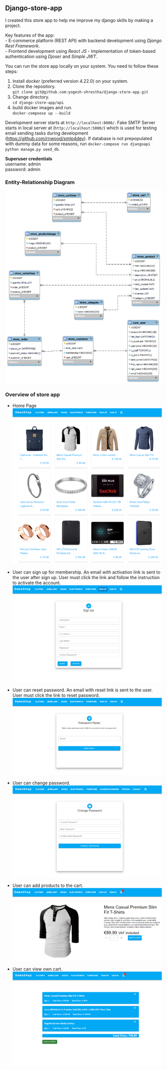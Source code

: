 ## Django-store-app
I created this store app to help me improve my django skills by making a project. 

Key features of the app: <br>
    - E-commerce platform (REST API) with backend development using <i>Django Rest Framework</i>.<br>
    - Frontend development using <em>React JS</em>
    - Implementation of token-based authentication using <em>Djoser</em> and <em>Simple JWT</em>. <br>

You can run the store app locally on your system. You need to follow these steps:

1. Install <em>docker</em> (preferred version 4.22.0) on your system. <br>
2. Clone the repository. <br>
`git clone git@github.com:yogesh-shrestha/django-store-app.git`
3. Change directory. <br>
    `cd django-store-app/api`
4. build docker images and run. <br>
    `docker-compoose up --build` <br>

Development server starts at `http://localhost:8000/`. Fake SMTP Server starts in local server at (`http://localhost:5000/`) which is used for testing email sending tasks during development (https://github.com/rnwood/smtp4dev). If database is not prepopulated with dummy data for some reasons, run `docker-compose run djangoapi python manage.py seed_db`.

<b>Superuser credentials </b> <br>
username: admin<br>
password: admin<br>
 

### Entity-Relationship Diagram
![alt ER diagram](./images/IRdiagram.png)

### Overview of store app
- Home Page <br>
![alt reset password](./images/homepage.png)

- User can sign up for membership. An email with activation link is sent to the user after sign up. User must click the link and follow the instruction to activate the account.
![alt SignUp](./images/signup.png)

- User can reset password. An email with reset link is sent to the user. User must click the link to reset password.
![alt reset password](./images/resetpwd.png)

- User can change password.
![alt reset password](./images/changepwd.png)

- User can add products to the cart.
![alt reset password](./images/addtocart.png)

- User can view own cart.
![alt reset password](./images/cart.png)